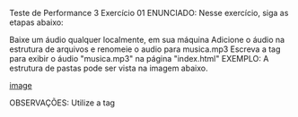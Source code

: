 Teste de Performance 3
Exercício 01
ENUNCIADO:
Nesse exercício, siga as etapas abaixo:

Baixe um áudio qualquer localmente, em sua máquina
Adicione o áudio na estrutura de arquivos e renomeie o audio para musica.mp3
Escreva a tag para exibir o áudio "musica.mp3" na página "index.html"
EXEMPLO:
A estrutura de pastas pode ser vista na imagem abaixo.

[image](tp1.png)

OBSERVAÇÕES:
Utilize a tag <audio> para exibir o áudio
O áudio deve possuir controles de Play e Pause
A estrutura de arquivos é o Files
Não crie os outros arquivos da imagem de exemplo, apenas o "musica.mp3"
O audio deve estar no formato .mp3
A estilização deve estar apenas no arquivo style.css
